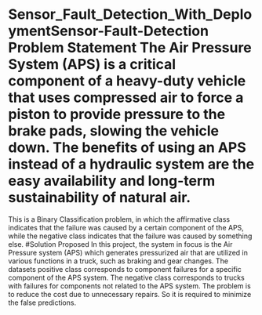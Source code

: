# Sensor_Fault_Detection_With_DeploymentSensor-Fault-Detection Problem Statement The Air Pressure System (APS) is a critical component of a heavy-duty vehicle that uses compressed air to force a piston to provide pressure to the brake pads, slowing the vehicle down. The benefits of using an APS instead of a hydraulic system are the easy availability and long-term sustainability of natural air.
This is a Binary Classification problem, in which the affirmative class indicates that the failure was caused by a certain component of the APS, while the negative class indicates that the failure was caused by something else.
#Solution Proposed
In this project, the system in focus is the Air Pressure system (APS) which generates pressurized air that are utilized in various functions in a truck, such as braking and gear changes. The datasets positive class corresponds to component failures for a specific component of the APS system. The negative class corresponds to trucks with failures for components not related to the APS system.
The problem is to reduce the cost due to unnecessary repairs. So it is required to minimize the false predictions.
